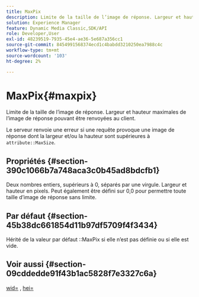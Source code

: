 ```yaml
---
title: MaxPix
description: Limite de la taille de l’image de réponse. Largeur et hauteur maximales de l’image de réponse pouvant être renvoyées au client.
solution: Experience Manager
feature: Dynamic Media Classic,SDK/API
role: Developer,User
exl-id: 48239519-7935-45e4-ae36-5e687a356cc1
source-git-commit: 8454991568374ecd1c4babdd3210250ea7988c4c
workflow-type: tm+mt
source-wordcount: '103'
ht-degree: 2%

---
```


# MaxPix{#maxpix}

Limite de la taille de l’image de réponse. Largeur et hauteur maximales de l’image de réponse pouvant être renvoyées au client.

Le serveur renvoie une erreur si une requête provoque une image de réponse dont la largeur et/ou la hauteur sont supérieures à `attribute::MaxSize`.

## Propriétés {#section-390c1066b7a748aca3c0b45ad8bdcfb1}

Deux nombres entiers, supérieurs à 0, séparés par une virgule. Largeur et hauteur en pixels. Peut également être défini sur 0,0 pour permettre toute taille d’image de réponse sans limite.

## Par défaut {#section-45b38dc661854d11b97df5709f4f3434}

Hérité de la valeur par défaut ::MaxPix si elle n’est pas définie ou si elle est vide.

## Voir aussi {#section-09cddedde91f43b1ac5828f7e3327c6a}

[wid=](../../../../../ir-api/http-protocol/image-rendering-api-ref/c-ir-http-protocol-ref/c-ir-http-protocol-command-reference/r-ir-wid.md#reference-b7e691b0624941168c94b2749ae233ec) , [hei=](../../../../../ir-api/http-protocol/image-rendering-api-ref/c-ir-http-protocol-ref/c-ir-http-protocol-command-reference/r-ir-hei.md#reference-1c08f60365a94417a39867c09cac5478)
